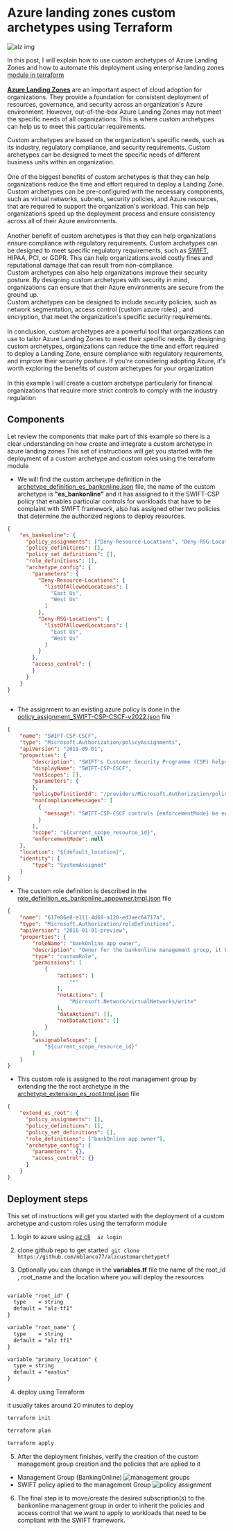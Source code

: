 # Azure landing zones custom archetypes using Terraform
![alz img](images/alz-tf-module-overview.png)

In this post, I will explain how to use custom archetypes of Azure Landing Zones and how to automate this deployment using enterprise landing zones [module in terraform](https://registry.terraform.io/modules/Azure/caf-enterprise-scale/azurerm/latest)&nbsp;  
&nbsp;  
**[Azure Landing Zones](https://learn.microsoft.com/en-us/azure/cloud-adoption-framework/ready/landing-zone/)** are an important aspect of cloud adoption for organizations. They provide a foundation for consistent deployment of resources, governance, and security across an organization's Azure environment. However, out-of-the-box Azure Landing Zones may not meet the specific needs of all organizations. This is where custom archetypes can help us to meet this particular requirements.  
   
Custom archetypes are based on the organization's specific needs, such as its industry, regulatory compliance, and security requirements. Custom archetypes can be designed to meet the specific needs of different business units within an organization.&nbsp;  
&nbsp;  
One of the biggest benefits of custom archetypes is that they can help organizations reduce the time and effort required to deploy a Landing Zone. Custom archetypes can be pre-configured with the necessary components, such as virtual networks, subnets, security policies, and Azure resources, that are required to support the organization's workload. This can help organizations speed up the deployment process and ensure consistency across all of their Azure environments.&nbsp;  
&nbsp;  
Another benefit of custom archetypes is that they can help organizations ensure compliance with regulatory requirements. Custom archetypes can be designed to meet specific regulatory requirements, such as [SWIFT](https://www.swift.com/myswift/customer-security-programme-csp/security-controls), HIPAA, PCI, or GDPR. This can help organizations avoid costly fines and reputational damage that can result from non-compliance.  
Custom archetypes can also help organizations improve their security posture. By designing custom archetypes with security in mind, organizations can ensure that their Azure environments are secure from the ground up.  
Custom archetypes can be designed to include security policies, such as network segmentation, access control (custom azure roles) , and encryption, that meet the organization's specific security requirements.&nbsp;  
&nbsp;  
In conclusion, custom archetypes are a powerful tool that organizations can use to tailor Azure Landing Zones to meet their specific needs. By designing custom archetypes, organizations can reduce the time and effort required to deploy a Landing Zone, ensure compliance with regulatory requirements, and improve their security posture. If you're considering adopting Azure, it's worth exploring the benefits of custom archetypes for your organization&nbsp;  
&nbsp;  
In this example I will create a custom archetype particularly for financial organizations that require more strict controls to comply with the industry regulation

## Components

Let review the components that make part of this example so there is a clear understanding on how create and integrate a custom archetype in azure landing zones 
This set of instructions will get you started with the deployment of a custom archetype and custom roles using the terraform module


- We will find the custom archetype definition in the  [archetype_definition_es_bankonline.json](/lib/archetype_definitions/archetype_definition_es_bankonline.json) file,
the name of the custom archetype is **"es_bankonline"** and it has assigned to it the SWIFT-CSP policy that enables particular controls for workloads that have to be complaint with SWIFT framework, also has assigned other two policies that determine the authorized regions to deploy resources.

```json
{
    "es_bankonline": {
      "policy_assignments": ["Deny-Resource-Locations", "Deny-RSG-Locations","SWIFT-CSP-CSCF"],
      "policy_definitions": [],
      "policy_set_definitions": [],
      "role_definitions": [],
      "archetype_config": {
        "parameters": {
          "Deny-Resource-Locations": {
            "listOfAllowedLocations": [
              "East Us",
              "West Us"
            ]
          },
          "Deny-RSG-Locations": {
            "listOfAllowedLocations": [
              "East Us",
              "West Us"
            ]
          }      
        },
        "access_control": {
        }
      }
    }
}
  
```
- The assignment to an existing azure policy is done in the [policy_assignment_SWIFT-CSP-CSCF-v2022.json](/lib/policy_assignments/policy_assignment_SWIFT-CSP-CSCF-v2022.json) file

```json
{
    "name": "SWIFT-CSP-CSCF",
    "type": "Microsoft.Authorization/policyAssignments",
    "apiVersion": "2019-09-01",
    "properties": {
        "description": "SWIFT's Customer Security Programme (CSP) helps financial institutions ensure their defences against cyberattacks are up to date and effective, to protect the integrity of the wider financial network. Users compare the security measures they have implemented with those detailed in the Customer Security Controls Framework (CSCF). These policies address a subset of SWIFT controls. For more information, visit https://docs.microsoft.com/azure/governance/policy/samples/swift-cscf-v2021",
        "displayName": "SWIFT-CSP-CSCF",
        "notScopes": [],
        "parameters": {
        },
        "policyDefinitionId": "/providers/Microsoft.Authorization/policySetDefinitions/7bc7cd6c-4114-ff31-3cac-59be3157596d",
        "nonComplianceMessages": [
          {
            "message": "SWIFT-CSP-CSCF controls {enforcementMode} be enforced"
          }
        ],
        "scope": "${current_scope_resource_id}",
        "enforcementMode": null
    },
    "location": "${default_location}",
    "identity": {
        "type": "SystemAssigned"
    }
}
```
- The custom role definition is described in the [role_definition_es_bankonline_appowner.tmpl.json](/lib/role_definitions/role_definition_es_bankonline_appowner.tmpl.json) file

```JSON
{
    "name": "617e86e8-e111-4d69-a120-ed3aec64717a",
    "type": "Microsoft.Authorization/roleDefinitions",
    "apiVersion": "2018-01-01-preview",
    "properties": {
        "roleName": "bankOnline app owner",
        "description": "Owner for the bankonline management group, it has all permission except modify / delete vnets",
        "type": "customRole",
        "permissions": [
            {
                "actions": [
                    "*"
                ],
                "notActions": [
                    "Microsoft.Network/virtualNetworks/write" 
                ],
                "dataActions": [],
                "notDataActions": []
            }
        ],
        "assignableScopes": [
            "${current_scope_resource_id}"
        ]
    }
}
```

- This custom role is assigned to the root management group by extending the the root archetype in the [archetype_extension_es_root.tmpl.json](/lib/archetype_extension_es_root.tmpl.json) file

```json
{
    "extend_es_root": {
      "policy_assignments": [],
      "policy_definitions": [],
      "policy_set_definitions": [],
      "role_definitions": ["bankOnline app owner"],
      "archetype_config": {
        "parameters": {},
        "access_control": {}
      }
    }
}
``` 
## Deployment steps

This set of instructions will get you started with the deployment of a custom archetype and custom roles using the terraform module

1. login to azure using [az cli](https://aka.ms/installazurecliwindows)&nbsp;
&nbsp;
``az login``

2. clone github repo to get started&nbsp; 
``git clone https://github.com/mblanco77/alzcustomarchetypetf``
 
3. Optionally you can change in the **variables.tf** file the name of the root_id , root_name and the location where you will deploy the resources

```xml

variable "root_id" {
  type    = string
  default = "alz-tf1"
}

variable "root_name" {
  type    = string
  default = "alz tf1"
}

variable "primary_location" {
  type = string
  default = "eastus"
}

```

4. deploy using Terraform&nbsp;

it usually takes around 20 minutes to deploy

```bash
terraform init

terraform plan

terraform apply
```

5. After the deployment finishes, verify the creation of the custom management group creation
and the policies that are aplied to it&nbsp;
&nbsp;
- Management Group (BankingOnline)
![management groups](images/managementgroupsfinal.png)
&nbsp;
- SWIFT policy aplied to the management Group
![policy assignment](images/policyassignment.png)

6. The final step is to move/create the desired subscription(s) to the bankonline management group in order to inherit the policies and access control that we want to apply to workloads that need to be compliant with the SWIFT framework. 
